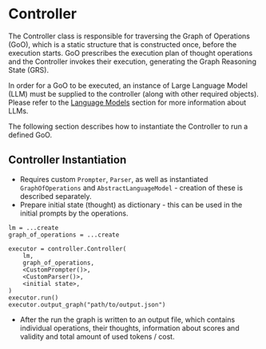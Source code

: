 # Controller

The Controller class is responsible for traversing the Graph of Operations (GoO), which is a static structure that is constructed once, before the execution starts.
GoO prescribes the execution plan of thought operations and the Controller invokes their execution, generating the Graph Reasoning State (GRS).

In order for a GoO to be executed, an instance of Large Language Model (LLM) must be supplied to the controller (along with other required objects).
Please refer to the [Language Models](../language_models/README.md) section for more information about LLMs.

The following section describes how to instantiate the Controller to run a defined GoO.

## Controller Instantiation

- Requires custom `Prompter`, `Parser`, as well as instantiated `GraphOfOperations` and `AbstractLanguageModel` - creation of these is described separately.
- Prepare initial state (thought) as dictionary - this can be used in the initial prompts by the operations.

```
lm = ...create
graph_of_operations = ...create

executor = controller.Controller(
    lm,
    graph_of_operations,
    <CustomPrompter()>,
    <CustomParser()>,
    <initial state>,
)
executor.run()
executor.output_graph("path/to/output.json")
```

- After the run the graph is written to an output file, which contains individual operations, their thoughts, information about scores and validity and total amount of used tokens / cost.
